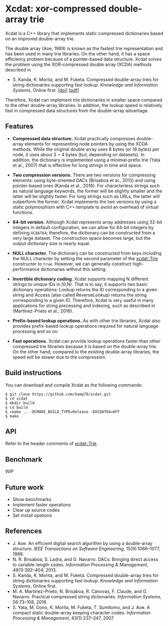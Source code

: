 # Xcdat: xor-compressed double-array trie

Xcdat is a C++ library that implements static compressed dictionaries based on an improved double-array trie.

The double array (Aoe, 1989) is known as the fastest trie representation and has been used in many trie libraries. On the other hand, it has a space efficiency problem because of a pointer-based data structure.
Xcdat solves the problem using the XOR-compressed double array (XCDA) methods described in

- S. Kanda, K. Morita, and M. Fuketa. Compressed double-array tries for string dictionaries supporting fast lookup. _Knowledge and Information Systems_, Online first. [[doi](http://dx.doi.org/10.1007/s10115-016-0999-8)] [[pdf](https://kamp78.github.io/pdf/KAIS16_preprint.pdf)]

Therefore, Xcdat can implement trie dictionaries in smaller space compared to the other double-array libraries.
In addition, the lookup speed is relatively fast in compressed data structures from the double-array advantage.

## Features

- **Compressed data structure.** Xcdat practically compresses double-array elements for representing node pointers by using the XCDA methods. While the original double array uses 8 bytes (or 16 bytes) per node, it uses about 3 ~ 4 bytes (but, depending on datasets). In addition, the dictionary is implemented using a minimal-prefix trie (Yata et al., 2007) that is effective for long strings in time and space.

- **Two compression versions.** There are two versions for compressing elements: using byte-oriented DACs (Brisaboa et al., 2013) and using pointer-based ones (Kanda et al., 2016). For characterless strings such as natural language keywords, the former will be slightly smaller and the latter will be slightly faster. For long strings such as URLs, the latter will outperform the former. Xcdat implements the two versions by using a static polymorphism with C++ template to avoid an overhead of virtual functions. 

- **64-bit version.** Although Xcdat represents array addresses using 32-bit integers in default configuration, we can allow for 64-bit integers by defining `XCDAT64`; therefore, the dictionary can be constructed from a very large dataset. The construction space becomes large, but the output dictionary size is nearly equal.

- **NULL character.** The dictionary can be constructed from keys including the NULL character by setting the second parameter of the [xcdat::Trie](https://github.com/kamp78/xcdat/blob/master/src/Trie.hpp) constructer to `true`. However, we can generally construct high-performance dictionaries without this setting.

- **Invertible dictionary coding.** Xcdat supports mapping N different strings to unique IDs in [0,N). That is to say, it supports two basic dictionary operations: Lookup returns the ID corresponding to a given string and Access (also called ReverseLookup) returns the string corresponding to a given ID. Therefore, Xcdat is very useful in many applications for string precessing and indexing, such as described in (Martínez-Prieto et al., 2016).

- **Prefix-based lookup operations.** As with other trie libraries, Xcdat also provides prefix-based lookup operations required for natural language processing and so on.

- **Fast operations.** Xcdat can provide lookup operations faster than other compressed trie libraries because it is based on the double-array trie. On the other hand, compared to the existing double-array libraries, the speed will be slower due to the compression.

## Build instructions

You can download and compile Xcdat as the following commands:

```
$ git clone https://github.com/kamp78/xcdat.git
$ cd xcdat
$ mkdir build
$ cd build
$ cmake .. -DCMAKE_BUILD_TYPE=Release -DXCDAT64=OFF
$ make
```

## API

Refer to the header comments of [xcdat::Trie](https://github.com/kamp78/xcdat/blob/master/src/Trie.hpp).

## Benchmark

WIP

## Future work

- Show benchmarks
- Implement faster operations
- Clear up source codes
- Set install opetions

## References

- J. Aoe. An efficient digital search algorithm by using a double-array structure. _IEEE Transactions on Software Engineering_, 15(9):1066–1077, 1989.
- N. R. Brisaboa, S. Ladra, and G. Navarro. DACs: Bringing direct access to variable-length codes. _Information Processing & Management_, 49(1):392–404, 2013.
- S. Kanda, K. Morita, and M. Fuketa. Compressed double-array tries for string dictionaries supporting fast lookup. _Knowledge and Information Systems_, Online first.
- M. A. Martínez-Prieto, N. Brisaboa, R. Cánovas, F. Claude, and G. Navarro. Practical compressed string dictionaries. _Information Systems_, 56:73–108, 2016.
- S. Yata, M. Oono, K. Morita, M. Fuketa, T. Sumitomo, and J. Aoe. A compact static double-array keeping character codes. _Information Processing & Management_, 43(1):237–247, 2007.
